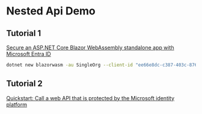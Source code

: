 # Nested Api Demo

## Tutorial 1

[Secure an ASP.NET Core Blazor WebAssembly standalone app with Microsoft Entra ID](https://learn.microsoft.com/en-us/aspnet/core/blazor/security/webassembly/standalone-with-microsoft-entra-id?view=aspnetcore-9.0)

```bash
dotnet new blazorwasm -au SingleOrg --client-id "ee66e8dc-c387-403c-876d-2195137d094b" --output "src/Frontend" --tenant-id "b461d90e-0c15-44ec-adc2-51d14f9f5731"
```

## Tutorial 2

[Quickstart: Call a web API that is protected by the Microsoft identity platform](https://learn.microsoft.com/en-us/entra/identity-platform/quickstart-web-api-aspnet-sign-in?tabs=aspnet-core-workforce)

